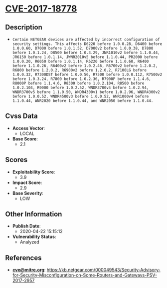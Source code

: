 
# [CVE-2017-18778](https://kb.netgear.com/000049543/Security-Advisory-for-Security-Misconfiguration-on-Some-Routers-and-Gateways-PSV-2017-2957)

## Description

- `Certain NETGEAR devices are affected by incorrect configuration of security settings. This affects D6220 before 1.0.0.28, D6400 before 1.0.0.60, D7000 before 1.0.1.52, D7000v2 before 1.0.0.38, D7800 before 1.0.1.24, D8500 before 1.0.3.29, JNR1010v2 before 1.1.0.44, JR6150 before 1.0.1.14, JWNR2010v5 before 1.1.0.44, PR2000 before 1.0.0.20, R6050 before 1.0.1.14, R6220 before 1.1.0.60, R6400 before 1.1.0.26, R6400v2 before 1.0.2.46, R6700v2 before 1.2.0.2, R6800 before 1.2.0.2, R6900v2 before 1.2.0.2, R7100LG before 1.0.0.32, R7300DST before 1.0.0.56, R7500 before 1.0.0.112, R7500v2 before 1.0.3.24, R7800 before 1.0.2.36, R7900P before 1.1.4.6, R8000P before 1.1.4.6, R8300 before 1.0.2.104, R8500 before 1.0.2.104, R9000 before 1.0.2.52, WNDR3700v4 before 1.0.2.94, WNDR3700v5 before 1.1.0.50, WNDR4300v1 before 1.0.2.96, WNDR4300v2 before 1.0.0.52, WNDR4500v3 before 1.0.0.52, WNR1000v4 before 1.1.0.44, WNR2020 before 1.1.0.44, and WNR2050 before 1.1.0.44.`

## Cvss Data

- **Access Vector**:
  - LOCAL
- **Base Score**:
  - 2.1

## Scores

- **Exploitability Score**:
  - 3.9
- **Impact Score**:
  - 2.9
- **Base Severity**:
  - LOW

## Other Information

- **Publish Date**:
  - 2020-04-22 15:15:12
- **Vulnerability Status**:
  - Analyzed

## References

- **cve@mitre.org**: https://kb.netgear.com/000049543/Security-Advisory-for-Security-Misconfiguration-on-Some-Routers-and-Gateways-PSV-2017-2957
